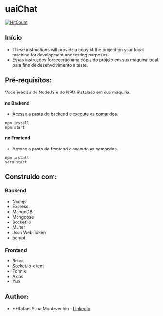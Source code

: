 # uaiChat

[![HitCount](http://hits.dwyl.com/RafaelSanaMontevechio/chat.svg)](http://hits.dwyl.com/RafaelSanaMontevechio/chat)

## Início

 - These instructions will provide a copy of the project on your local machine for development and testing purposes.
 - Essas instruções fornecerão uma cópia do projeto em sua máquina local para fins de desenvolvimento e teste.
 
 ## Pré-requisitos:

Você precisa do NodeJS e do NPM instalado em sua máquina.

#### no Backend
- Acesse a pasta do backend e execute os comandos.
```
npm install
npm start
```

#### no Frontend
- Acesse a pasta do frontend e execute os comandos.
```
npm install
yarn start
```

## Construído com:

### Backend

* Nodejs
* Express
* MongoDB
* Mongoose
* Socket.io
* Multer
* Json Web Token
* bcrypt

### Frontend

* React
* Socket.io-client
* Formik
* Axios
* Yup

## Author:

* **Rafael Sana Montevechio - [LinkedIn](www.linkedin.com/in/RafaelSanaMontevechio)

